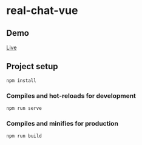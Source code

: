 # real-chat-vue

## Demo
[Live](http://real-chat-vue-app-123.s3-website.us-east-2.amazonaws.com/)

## Project setup
```
npm install
```

### Compiles and hot-reloads for development
```
npm run serve
```

### Compiles and minifies for production
```
npm run build
```